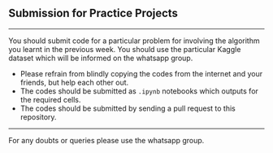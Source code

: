 ## Submission for Practice Projects
-------

You should submit code for a particular problem for involving the algorithm you learnt in the previous week.
You should use the particular Kaggle dataset which will be informed on the whatsapp group.

* Please refrain from blindly copying the codes from the internet and your friends, but help each other out. 
* The codes should be submitted as ```.ipynb``` notebooks which outputs for the required cells.
* The codes should be submitted by sending a pull request to this repository.

-------

For any doubts or queries please use the whatsapp group.

